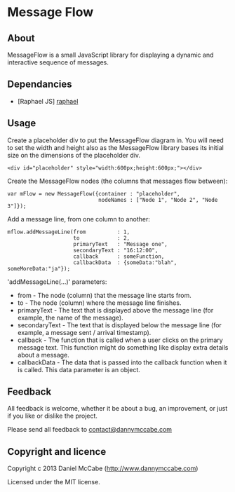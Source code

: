 Message Flow
============

About
-----------------------------------------

MessageFlow is a small JavaScript library for displaying a dynamic and interactive sequence of messages.

Dependancies
-----------------------------------------

* [Raphael JS] [raphael]

Usage
-----------------------------------------

Create a placeholder div to put the MessageFlow diagram in. You will need to set the width and height also as the MessageFlow library bases its
initial size on the dimensions of the placeholder div.

```
<div id="placeholder" style="width:600px;height:600px;"></div>
```

Create the MessageFlow nodes (the columns that messages flow between):

```
var mFlow = new MessageFlow({container : "placeholder",
                             nodeNames : ["Node 1", "Node 2", "Node 3"]});
```

Add a message line, from one column to another:

```
mflow.addMessageLine(from          : 1,
                     to            : 2,
                     primaryText   : "Message one",
                     secondaryText : "16:12:00",
                     callback      : someFunction,
                     callbackData  : {someData:"blah", someMoreData:"ja"});
```

'addMessageLine(...)' parameters:

* from          - The node (column) that the message line starts from.
* to            - The node (column) where the message line finishes.
* primaryText   - The text that is displayed above the message line (for example, the name of the message).
* secondaryText - The text that is displayed below the message line (for example, a message sent / arrival timestamp).
* callback      - The function that is called when a user clicks on the primary message text. This function might do something like display extra details about a message.
* callbackData  - The data that is passed into the callback function when it is called. This data parameter is an object.

Feedback
----------------------------------------

All feedback is welcome, whether it be about a bug, an improvement, or just if you like or dislike the project.

Please send all feedback to contact@dannymccabe.com

Copyright and licence
----------------------------------------

Copyright c 2013 Daniel McCabe (http://www.dannymccabe.com)

Licensed under the MIT license.

[raphael]: https://github.com/DmitryBaranovskiy/raphael/
